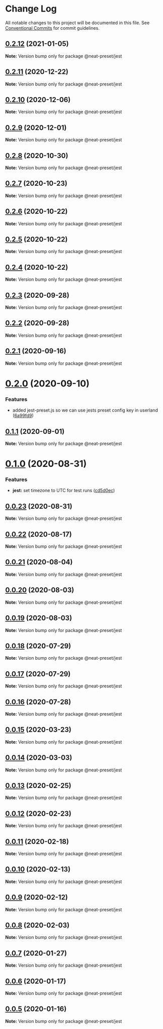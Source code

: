 # Change Log

All notable changes to this project will be documented in this file.
See [Conventional Commits](https://conventionalcommits.org) for commit guidelines.

## [0.2.12](https://github.com/igl/neat-preset/compare/@neat-preset/jest@0.2.11...@neat-preset/jest@0.2.12) (2021-01-05)

**Note:** Version bump only for package @neat-preset/jest





## [0.2.11](https://github.com/igl/neat-preset/compare/@neat-preset/jest@0.2.10...@neat-preset/jest@0.2.11) (2020-12-22)

**Note:** Version bump only for package @neat-preset/jest





## [0.2.10](https://github.com/igl/neat-preset/compare/@neat-preset/jest@0.2.9...@neat-preset/jest@0.2.10) (2020-12-06)

**Note:** Version bump only for package @neat-preset/jest





## [0.2.9](https://github.com/igl/neat-preset/compare/@neat-preset/jest@0.2.8...@neat-preset/jest@0.2.9) (2020-12-01)

**Note:** Version bump only for package @neat-preset/jest





## [0.2.8](https://github.com/igl/neat-preset/compare/@neat-preset/jest@0.2.7...@neat-preset/jest@0.2.8) (2020-10-30)

**Note:** Version bump only for package @neat-preset/jest





## [0.2.7](https://github.com/igl/neat-preset/compare/@neat-preset/jest@0.2.6...@neat-preset/jest@0.2.7) (2020-10-23)

**Note:** Version bump only for package @neat-preset/jest





## [0.2.6](https://github.com/igl/neat-preset/compare/@neat-preset/jest@0.2.5...@neat-preset/jest@0.2.6) (2020-10-22)

**Note:** Version bump only for package @neat-preset/jest





## [0.2.5](https://github.com/igl/neat-preset/compare/@neat-preset/jest@0.2.4...@neat-preset/jest@0.2.5) (2020-10-22)

**Note:** Version bump only for package @neat-preset/jest





## [0.2.4](https://github.com/igl/neat-preset/compare/@neat-preset/jest@0.2.3...@neat-preset/jest@0.2.4) (2020-10-22)

**Note:** Version bump only for package @neat-preset/jest





## [0.2.3](https://github.com/igl/neat-preset/compare/@neat-preset/jest@0.2.2...@neat-preset/jest@0.2.3) (2020-09-28)

**Note:** Version bump only for package @neat-preset/jest





## [0.2.2](https://github.com/igl/neat-preset/compare/@neat-preset/jest@0.2.1...@neat-preset/jest@0.2.2) (2020-09-28)

**Note:** Version bump only for package @neat-preset/jest





## [0.2.1](https://github.com/igl/neat-preset/compare/@neat-preset/jest@0.2.0...@neat-preset/jest@0.2.1) (2020-09-16)

**Note:** Version bump only for package @neat-preset/jest





# [0.2.0](https://github.com/igl/neat-preset/compare/@neat-preset/jest@0.1.1...@neat-preset/jest@0.2.0) (2020-09-10)


### Features

* added jest-preset.js so we can use jests preset config key in userland ([6a99fd9](https://github.com/igl/neat-preset/commit/6a99fd98508e95f0c50ae2bcec52b12bc024f9ce))





## [0.1.1](https://github.com/igl/neat-preset/compare/@neat-preset/jest@0.1.0...@neat-preset/jest@0.1.1) (2020-09-01)

**Note:** Version bump only for package @neat-preset/jest





# [0.1.0](https://github.com/igl/neat-preset/compare/@neat-preset/jest@0.0.23...@neat-preset/jest@0.1.0) (2020-08-31)


### Features

* **jest:** set timezone to UTC for test runs ([cd5d0ec](https://github.com/igl/neat-preset/commit/cd5d0ecf76cacfcc5e0e10b4b7b0e2d60c8fde92))





## [0.0.23](https://github.com/igl/neat-preset/compare/@neat-preset/jest@0.0.22...@neat-preset/jest@0.0.23) (2020-08-31)

**Note:** Version bump only for package @neat-preset/jest





## [0.0.22](https://github.com/igl/neat-preset/compare/@neat-preset/jest@0.0.21...@neat-preset/jest@0.0.22) (2020-08-17)

**Note:** Version bump only for package @neat-preset/jest





## [0.0.21](https://github.com/igl/neat-preset/compare/@neat-preset/jest@0.0.20...@neat-preset/jest@0.0.21) (2020-08-04)

**Note:** Version bump only for package @neat-preset/jest





## [0.0.20](https://github.com/igl/neat-preset/compare/@neat-preset/jest@0.0.19...@neat-preset/jest@0.0.20) (2020-08-03)

**Note:** Version bump only for package @neat-preset/jest





## [0.0.19](https://github.com/igl/neat-preset/compare/@neat-preset/jest@0.0.18...@neat-preset/jest@0.0.19) (2020-08-03)

**Note:** Version bump only for package @neat-preset/jest





## [0.0.18](https://github.com/igl/neat-preset/compare/@neat-preset/jest@0.0.17...@neat-preset/jest@0.0.18) (2020-07-29)

**Note:** Version bump only for package @neat-preset/jest





## [0.0.17](https://github.com/igl/neat-preset/compare/@neat-preset/jest@0.0.15...@neat-preset/jest@0.0.17) (2020-07-29)

**Note:** Version bump only for package @neat-preset/jest





## [0.0.16](https://github.com/igl/neat-preset/compare/@neat-preset/jest@0.0.15...@neat-preset/jest@0.0.16) (2020-07-28)

**Note:** Version bump only for package @neat-preset/jest





## [0.0.15](https://github.com/igl/neat-preset/compare/@neat-preset/jest@0.0.14...@neat-preset/jest@0.0.15) (2020-03-23)

**Note:** Version bump only for package @neat-preset/jest





## [0.0.14](https://github.com/igl/neat-preset/compare/@neat-preset/jest@0.0.13...@neat-preset/jest@0.0.14) (2020-03-03)

**Note:** Version bump only for package @neat-preset/jest





## [0.0.13](https://github.com/igl/neat-preset/compare/@neat-preset/jest@0.0.12...@neat-preset/jest@0.0.13) (2020-02-25)

**Note:** Version bump only for package @neat-preset/jest





## [0.0.12](https://github.com/igl/neat-preset/compare/@neat-preset/jest@0.0.11...@neat-preset/jest@0.0.12) (2020-02-23)

**Note:** Version bump only for package @neat-preset/jest





## [0.0.11](https://github.com/igl/neat-preset/compare/@neat-preset/jest@0.0.10...@neat-preset/jest@0.0.11) (2020-02-18)

**Note:** Version bump only for package @neat-preset/jest





## [0.0.10](https://github.com/igl/neat-preset/compare/@neat-preset/jest@0.0.9...@neat-preset/jest@0.0.10) (2020-02-13)

**Note:** Version bump only for package @neat-preset/jest





## [0.0.9](https://github.com/igl/neat-preset/compare/@neat-preset/jest@0.0.8...@neat-preset/jest@0.0.9) (2020-02-12)

**Note:** Version bump only for package @neat-preset/jest





## [0.0.8](https://github.com/igl/neat-preset/compare/@neat-preset/jest@0.0.7...@neat-preset/jest@0.0.8) (2020-02-03)

**Note:** Version bump only for package @neat-preset/jest





## [0.0.7](https://github.com/igl/neat-preset/compare/@neat-preset/jest@0.0.6...@neat-preset/jest@0.0.7) (2020-01-27)

**Note:** Version bump only for package @neat-preset/jest





## [0.0.6](https://github.com/igl/neat-preset/compare/@neat-preset/jest@0.0.5...@neat-preset/jest@0.0.6) (2020-01-17)

**Note:** Version bump only for package @neat-preset/jest





## [0.0.5](https://github.com/igl/neat-preset/compare/@neat-preset/jest@0.0.4...@neat-preset/jest@0.0.5) (2020-01-16)

**Note:** Version bump only for package @neat-preset/jest
